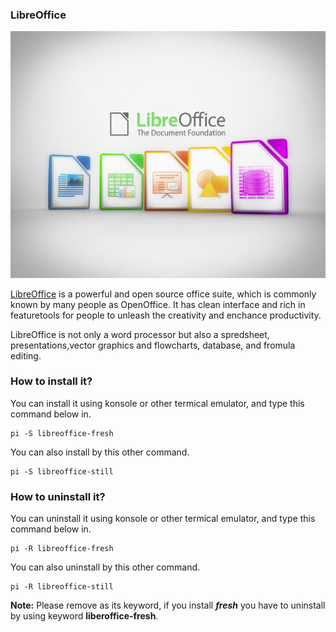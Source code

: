 ### LibreOffice

![Image disclaimer](/public/Images/libreoffice.png)

[LibreOffice](https://www.libreoffice.org/) is a powerful and open source office suite, which is commonly known by many  people as OpenOffice. It has clean interface and rich in featuretools for people to unleash the creativity and enchance productivity.

LibreOffice is not only a word processor but also a spredsheet, presentations,vector graphics and flowcharts, database, and fromula editing.


### How to install it?
You can install it using konsole or other termical emulator, and type this command below in.
```
pi -S libreoffice-fresh
```
You can also install by this other command.
```
pi -S libreoffice-still
```

### How to uninstall it?
You can uninstall it using konsole or other termical emulator, and type this command below in.
```
pi -R libreoffice-fresh
```
You can also uninstall by this other command.
```
pi -R libreoffice-still
```

**Note:** Please remove as its keyword, if you install ***fresh*** you have to uninstall by using keyword **liberoffice-fresh**. 

